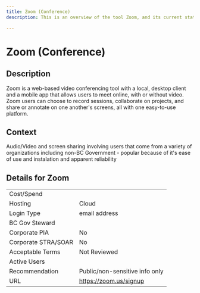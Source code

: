 ```yaml
---
title: Zoom (Conference)
description: This is an overview of the tool Zoom, and its current status  within BC Gov.

---
```


# Zoom (Conference)



## Description
Zoom is a web-based video conferencing tool with a local, desktop client and a mobile app that allows users to meet online, with or without video. Zoom users can choose to record sessions, collaborate on projects, and share or annotate on one another's screens, all with one easy-to-use platform.

## Context
Audio/Video and screen sharing involving users that come from a variety of organizations including non-BC Government - popular because of it's ease of use and instalation and apparent reliability 

##  Details for Zoom

|   |   |
|---|---|
|Cost/Spend   |   |
|Hosting   | Cloud  |
|Login Type | email address |
|BC Gov Steward |  |
|Corporate PIA   | No  |
|Corporate STRA/SOAR   | No   |
|Acceptable Terms   | Not Reviewed  |
|Active Users   |   |
|Recommendation   |  Public/non-sensitive info only |
|URL   | https://zoom.us/signup  |
